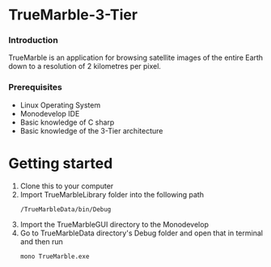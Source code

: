 # TrueMarble-3-Tier

<h3>Introduction</h3>
TrueMarble is an application for browsing satellite images of the entire Earth down to a resolution of 2 kilometres per
pixel.

<h3>Prerequisites</h3>
<ul>
  <li>Linux Operating System</li>
  <li>Monodevelop IDE</li>
  <li>Basic knowledge of C sharp </li>
  <li>Basic knowledge of the 3-Tier architecture</li>
</ul>

<h1>Getting started</h1>
<ol>
  <li>Clone this to your computer</li>
  <li>Import TrueMarbleLibrary folder into the following path </li>


  ``` /TrueMarbleData/bin/Debug ```
 
<li>Import the TrueMarbleGUI directory to the Monodevelop</li>
<li>Go to TrueMarbleData directory's Debug folder and open that in terminal and then run</li>

``` mono TrueMarble.exe ```

</ol>
